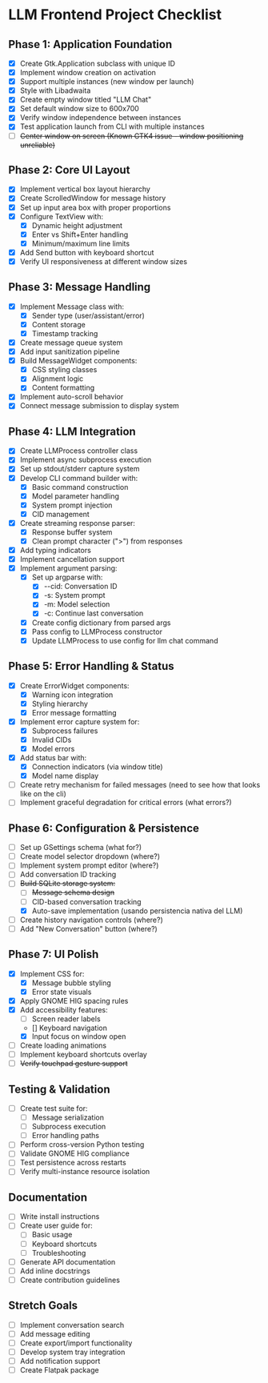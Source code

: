 # LLM Frontend Project Checklist

## Phase 1: Application Foundation
- [x] Create Gtk.Application subclass with unique ID
- [x] Implement window creation on activation
- [x] Support multiple instances (new window per launch)
- [x] Style with Libadwaita
- [x] Create empty window titled "LLM Chat"
- [x] Set default window size to 600x700
- [x] Verify window independence between instances
- [x] Test application launch from CLI with multiple instances
- [ ] ~~Center window on screen (Known GTK4 issue - window positioning unreliable)~~

## Phase 2: Core UI Layout
- [x] Implement vertical box layout hierarchy
- [x] Create ScrolledWindow for message history
- [x] Set up input area box with proper proportions
- [x] Configure TextView with:
  - [x] Dynamic height adjustment
  - [x] Enter vs Shift+Enter handling
  - [x] Minimum/maximum line limits
- [x] Add Send button with keyboard shortcut
- [x] Verify UI responsiveness at different window sizes

## Phase 3: Message Handling
- [x] Implement Message class with:
  - [x] Sender type (user/assistant/error)
  - [x] Content storage
  - [x] Timestamp tracking
- [x] Create message queue system
- [x] Add input sanitization pipeline
- [x] Build MessageWidget components:
  - [x] CSS styling classes
  - [x] Alignment logic
  - [x] Content formatting
- [x] Implement auto-scroll behavior
- [x] Connect message submission to display system

## Phase 4: LLM Integration
- [x] Create LLMProcess controller class
- [x] Implement async subprocess execution
- [x] Set up stdout/stderr capture system
- [x] Develop CLI command builder with:
  - [x] Basic command construction
  - [x] Model parameter handling
  - [x] System prompt injection
  - [x] CID management
- [x] Create streaming response parser:
  - [x] Response buffer system
  - [x] Clean prompt character (">") from responses
- [x] Add typing indicators
- [x] Implement cancellation support
- [x] Implement argument parsing:
  - [x] Set up argparse with:
    - [x] --cid: Conversation ID
    - [x] -s: System prompt
    - [x] -m: Model selection
    - [x] -c: Continue last conversation
  - [x] Create config dictionary from parsed args
  - [x] Pass config to LLMProcess constructor
  - [x] Update LLMProcess to use config for llm chat command

## Phase 5: Error Handling & Status
- [x] Create ErrorWidget components:
  - [x] Warning icon integration
  - [x] Styling hierarchy
  - [x] Error message formatting
- [x] Implement error capture system for:
  - [x] Subprocess failures
  - [x] Invalid CIDs
  - [x] Model errors
- [x] Add status bar with:
  - [x] Connection indicators (via window title)
  - [x] Model name display
- [ ] Create retry mechanism for failed messages (need to see how that looks like on the cli)
- [ ] Implement graceful degradation for critical errors (what errors?)

## Phase 6: Configuration & Persistence
- [ ] Set up GSettings schema (what for?)
- [ ] Create model selector dropdown (where?)
- [ ] Implement system prompt editor (where?)
- [ ] Add conversation ID tracking
- [ ] ~~Build SQLite storage system:~~
  - [ ] ~~Message schema design~~
  - [ ] CID-based conversation tracking
  - [x] Auto-save implementation (usando persistencia nativa del LLM)
- [ ] Create history navigation controls (where?)
- [ ] Add "New Conversation" button (where?)

## Phase 7: UI Polish
- [x] Implement CSS for:
  - [x] Message bubble styling
  - [x] Error state visuals
- [x] Apply GNOME HIG spacing rules
- [x] Add accessibility features:
  - [ ] Screen reader labels
  - [] Keyboard navigation
  - [x] Input focus on window open
- [ ] Create loading animations
- [ ] Implement keyboard shortcuts overlay
- [ ] ~~Verify touchpad gesture support~~

## Testing & Validation
- [ ] Create test suite for:
  - [ ] Message serialization
  - [ ] Subprocess execution
  - [ ] Error handling paths
- [ ] Perform cross-version Python testing
- [ ] Validate GNOME HIG compliance
- [ ] Test persistence across restarts
- [ ] Verify multi-instance resource isolation

## Documentation
- [ ] Write install instructions
- [ ] Create user guide for:
  - [ ] Basic usage
  - [ ] Keyboard shortcuts
  - [ ] Troubleshooting
- [ ] Generate API documentation
- [ ] Add inline docstrings
- [ ] Create contribution guidelines

## Stretch Goals
- [ ] Implement conversation search
- [ ] Add message editing
- [ ] Create export/import functionality
- [ ] Develop system tray integration
- [ ] Add notification support
- [ ] Create Flatpak package